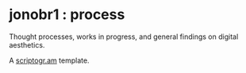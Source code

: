 jonobr1 : process
=================

Thought processes, works in progress, and general findings on digital aesthetics.

A [scriptogr.am](http://scriptogr.am/) template.